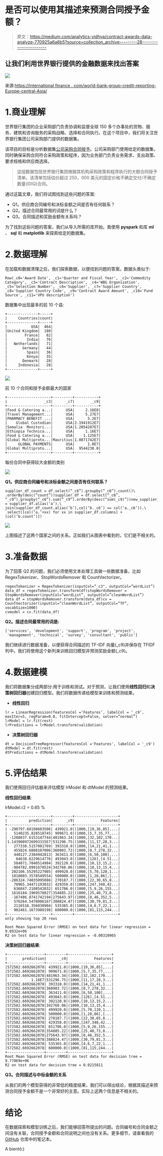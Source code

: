 # 是否可以使用其描述来预测合同授予金额？

> 原文：<https://medium.com/analytics-vidhya/contract-awards-data-analyze-770925a6a6b5?source=collection_archive---------28----------------------->

## 让我们利用世界银行提供的金融数据来找出答案

![](img/8451f17fd8c23c13729e98604dd4dc52.png)

来源:[https://international finance . com/world-bank-group-credit-reporting-Europe-central-Asia/](https://internationalfinance.com/world-bank-group-credit-reporting-europe-central-asia/)

# 1.商业理解

世界银行集团的企业采购部门负责协调和监督全球 150 多个办事处的货物、服务、建筑和咨询服务的采购战略、选择和合同执行。在这个项目中，我们将关注世界银行集团公司采购部门提供的数据集。

该项目的目标是分析数据集[公司采购合同授予](https://finances.worldbank.org/Procurement/Corporate-Procurement-Contract-Awards/a3d9-f9xv)。公司采购部门使用给定的数据集，同时确保采购合同符合采购政策和程序，因为业务部门负责业务需求、支出政策、要求规格和供应商选择。

> 这组数据包括世界银行集团根据其机构采购政策和程序执行的大额合同授予清单。该清单包括估价超过 250，000 美元的固定价格不确定交付/不确定数量(IDIQ)合同。

通过这篇文章，我们将试图找到这些问题的答案:

*   Q1。供应商合同编号和决标金额之间是否有任何联系？
*   Q2。描述合同最常用的词是什么？
*   Q3。合同描述和奖励金额有关系吗？

为了找到这些问题的答案，我们从导入所需的库开始。我使用 **pyspark** 和库 **ml** 、 **sql** 和 **matplotlib** 来探索给定的数据集。

# 2.数据理解

在加载和数据清理之后，我们探索数据，以便找到问题的答案。数据头类似于:

```
Row(_c0='Award Date', _c1='Quarter and Fiscal Year', _c2='Commodity Category', _c3='Contract Description', _c4='WBG Organization', _c5='Selection Number', _c6='Supplier', _c7='Supplier Country', _c8='Supplier Country Code', _c9='Contract Award Amount', _c10='Fund Source', _c11='VPU description')
```

数据集中出现最多的前 10 个县:

```
+--------------+-----+
|     Countries|count|
+--------------+-----+
|           USA|  464|
|United Kingdom|  180|
|        France|   82|
|         India|   76|
|   Netherlands|   71|
|       Germany|   44|
|         Spain|   36|
|         Kenya|   35|
|       Denmark|   28|
|     Indonesia|   28|
+--------------+-----+
```

![](img/c804e534fff811f9cd68123cb36c23e7.png)

前 10 个合同和授予金额最大的国家

```
+--------------------+---------+-----------+
|                 _c3|      _c7|        _c9|
+--------------------+---------+-----------+
|Food & Catering a...|      USA|     2.16E8|
|Travel Management...|      USA|     5.27E7|
|PHARMACY BENEFIT ...|      USA|      5.2E7|
|    Global Custodian|      USA|2.1941912E7|
|Somalia  Monitori...|      USA|1.2054287E7|
|Ethiopia Technica...|      USA|     1.16E7|
|Food & Catering a...|      USA|    1.125E7|
|Global Multiproto...|Mauritius|1.0871742E7|
|     GLOBAL PAYMENTS|      USA|      1.0E7|
|Global Multiproto...|      USA|  9544230.0|
+--------------------+---------+-----------+
```

每份合同中获得较大金额的类别

![](img/987f871b4f34a040fcc6ab89c17aa6a7.png)

**Q1。供应商合同编号和决标金额之间是否有任何联系？**

```
supplier_df_count = df.select(“_c6”).groupby(“_c6”).count()\
.orderBy(desc(“count”))supplier_df = df.select(“_c6”,     “_c9”).groupby(“_c6”).sum(“_c9”).orderBy(desc(“sum(_c9)”))new_supplier_df = supplier_df.alias(‘a’).\
join(supplier_df_count.alias(‘b’),col(‘b._c6’) == col(‘a._c6’)).\
 select([col(‘a.’+xx) for xx in supplier_df.columns] +[col(‘b.count’)])
```

![](img/946e121fef1a507738c8888eea02eca0.png)

上图描述了这两个国家之间的关系。正如我们从图表中看到的，它们是不相关的。

# 3.准备数据

为了回答 Q2 的问题，我们必须使用文本处理工具做一些数据准备，比如 RegexTokenizer、StopWordsRemover 和 CountVectorizer。

```
regexTokenizer = RegexTokenizer(inputCol=”_c3", outputCol=”wordList”)
data_df = regexTokenizer.transform(df)stopWordsRemover = StopWordsRemover(inputCol=”wordList”, outputCol=”cleanWordList”)
data_df = stopWordsRemover.transform(data_df)cv = CountVectorizer(inputCol=”cleanWordList”, outputCol=”TF”, vocabSize=1000)
cvmodel = cv.fit(data_df)
```

**Q2。描述合同最常用的词是:**

```
['services', 'development', 'support', 'program', 'project',
 'management', 'technical', 'survey', 'consultant', 'public']
```

我们继续进行数据准备，以便获得合同描述的 TF-IDF 向量(_c9)并保存在 TFIDF 列中。我们将使用这个新列来训练回归模型并预测奖励金额(_c9)。

# 4.数据建模

我们将数据集分成两部分:用于训练和测试。对于预测，让我们使用**线性回归**和**决策树回归器**创建回归模型。我们将数据传递给模型来训练和预测结果。

*   **线性回归**

```
lr = LinearRegression(featuresCol =’Features’, labelCol = ‘_c9’, maxIter=5, regParam=0.0, fitIntercept=False, solver=”normal”)
lrModel = lr.fit(rest)
lrPredictions = lrModel.transform(validation)
```

*   **决策树回归器**

```
dt = DecisionTreeRegressor(featuresCol ='Features', labelCol = '_c9')
dtModel = dt.fit(rest)
dtPredictions = dtModel.transform(validation)
```

# 5.评估结果

我们使用回归评估器来评估模型 lrModel 和 dtModel 的预测结果。

**线性回归结果**:

lrModel.r2 = 0.65 %

```
+--------------------+---------+--------------------+
|          prediction|      _c9|            Features|
+--------------------+---------+--------------------+
| -290797.60198603506| 439921.0|(1000,[19,36,85],...|
|   5140235.828518745| 999671.0|(1000,[5,7,35,77,...|
| -1288037.6153147744|481963.34|(1000,[32,102,170...|
|1.1439009726993315E7|531296.75|(1000,[11,17,28,3...|
|   277338.5157081769| 393310.0|(1000,[14,21,41,1...|
|   455824.6088107006|360903.72|(1000,[0,7,278,32...|
|   440127.2384942813| 363411.0|(1000,[6,50,100],...|
|    84638.6229614776| 493043.0|(1000,[126],[4.51...|
|   584871.7840514984| 392120.0|(1000,[10,13,15,2...|
|  -984782.8991670524|342760.06|(1000,[10,13,15,4...|
|  202106.55295227905| 499920.0|(1000,[5,70,120,1...|
|  1818003.3578549554| 500000.0|(1000,[1,28,86],[...|
| -286324.74035095086| 270187.7|(1000,[22,30,65,8...|
|   78965.34471193032| 429350.0|(1000,[247,348,42...|
|   636847.2108542032| 651706.0|(1000,[5,9,26,155...|
|  1616184.1969578827|354885.22|(1000,[25,40,73,8...|
|  -167486.8741742194|275643.97|(1000,[8,46,352,5...|
|   576264.5478086167|388824.47|(1000,[30,79,81,3...|
|   2116516.356030904| 535365.0|(1000,[4,6,7,22,1...|
|   902461.1673980198| 600000.0|(1000,[81,115,244...|
+--------------------+---------+--------------------+
only showing top 20 rows

Root Mean Squared Error (RMSE) on test data for linear regression = 9.8932e+06
R2 on test data for linear regression = -0.00310965
```

**决策树回归器结果**:

```
+-----------------+---------+--------------------+
|       prediction|      _c9|            Features|
+-----------------+---------+--------------------+
|572582.6692662078| 439921.0|(1000,[19,36,85],...|
|572582.6692662078| 999671.0|(1000,[5,7,35,77,...|
|572582.6692662078|481963.34|(1000,[32,102,170...|
|           1.16E7|531296.75|(1000,[11,17,28,3...|
|572582.6692662078| 393310.0|(1000,[14,21,41,1...|
|572582.6692662078|360903.72|(1000,[0,7,278,32...|
|572582.6692662078| 363411.0|(1000,[6,50,100],...|
|572582.6692662078| 493043.0|(1000,[126],[4.51...|
|572582.6692662078| 392120.0|(1000,[10,13,15,2...|
|572582.6692662078|342760.06|(1000,[10,13,15,4...|
|572582.6692662078| 499920.0|(1000,[5,70,120,1...|
|572582.6692662078| 500000.0|(1000,[1,28,86],[...|
|572582.6692662078| 270187.7|(1000,[22,30,65,8...|
|572582.6692662078| 429350.0|(1000,[247,348,42...|
|572582.6692662078| 651706.0|(1000,[5,9,26,155...|
|572582.6692662078|354885.22|(1000,[25,40,73,8...|
|572582.6692662078|275643.97|(1000,[8,46,352,5...|
|572582.6692662078|388824.47|(1000,[30,79,81,3...|
|572582.6692662078| 535365.0|(1000,[4,6,7,22,1...|
|572582.6692662078| 600000.0|(1000,[81,115,244...|
+-----------------+---------+--------------------+
Root Mean Squared Error (RMSE) on test data for decision tree = 9.77069e+06
R2 on test data for decision tree = 0.0215811
```

**Q3。合同描述与中标金额的关系**

从我们的两个模型获得的非常低的精度结果，我们可以得出结论，根据其描述来预测合同授予金额不是一个非常好的主意。实际上这两个信息是不相关的。

# 结论

在数据探索和模型训练之后，我们能够回答所提出的问题。合同编号和合同金额之间没有关联，合同授予金额和合同说明之间也没有关系。更多细节，请查看我的 [GitHub](https://github.com/sushseqi/data_analysis) 仓库中的笔记本。

A bientô:)